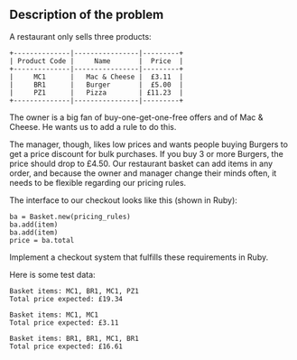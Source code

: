 ## Description of the problem


A restaurant only sells three products:

```
+--------------|----------------|---------+
| Product Code |     Name       |  Price  |
+--------------|----------------|---------+
|     MC1      |   Mac & Cheese |  £3.11  |
|     BR1      |   Burger       |  £5.00  |
|     PZ1      |   Pizza        | £11.23  |
+--------------|----------------|---------+
```

The owner is a big fan of buy-one-get-one-free offers and of Mac & Cheese. He wants us to add a rule to do this.

The manager, though, likes low prices and wants people buying Burgers to get a price
discount for bulk purchases. If you buy 3 or more Burgers, the price should drop to £4.50.
Our restaurant basket can add items in any order, and because the owner and manager change
their minds often, it needs to be flexible regarding our pricing rules.

The interface to our checkout looks like this (shown in Ruby):

```
ba = Basket.new(pricing_rules)
ba.add(item)
ba.add(item)
price = ba.total
```

Implement a checkout system that fulfills these requirements in Ruby.

Here is some test data:

```
Basket items: MC1, BR1, MC1, PZ1
Total price expected: £19.34
```

```
Basket items: MC1, MC1
Total price expected: £3.11
```

```
Basket items: BR1, BR1, MC1, BR1
Total price expected: £16.61
```
